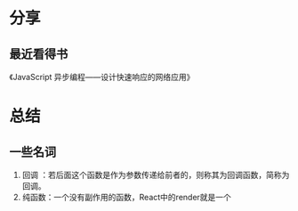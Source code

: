 # 分享

## 最近看得书

《JavaScript 异步编程——设计快速响应的网络应用》 



# 总结

## 一些名词

1. 回调 ：若后面这个函数是作为参数传递给前者的，则称其为回调函数，简称为回调。
2. 纯函数：一个没有副作用的函数，React中的render就是一个
